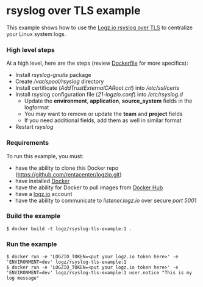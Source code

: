 # rsyslog over TLS example
This example shows how to use the [Logz.io rsyslog over TLS](https://app.logz.io/#/dashboard/data-sources/rsyslog-overTLS) to centralize your Linux system logs.

### High level steps
At a high level, here are the steps (review [Dockerfile](Dockerfile) for more specifics):
- Install *rsyslog-gnutls* package
- Create */var/spool/rsyslog* directory
- Install certificate (*AddTrustExternalCARoot.crt*) into */etc/ssl/certs*
- Install rsyslog configuration file (*21-logzio.conf*) into */etc/rsyslog.d*
  - Update the **environment**, **application**, **source_system** fields in the logformat
  - You may want to remove or update the **team** and **project** fields
  - If you need additional fields, add them as well in similar format
- Restart *rsyslog*

### Requirements
To run this example, you must:
- have the ability to clone this Docker repo (https://github.com/rentacenter/logzio.git)
- have installed [Docker](https://www.docker.com/)
- have the ability for Docker to pull images from [Docker Hub](https://hub.docker.com/)
- have a [logz.io](http://logz.io) account
- have the ability to communicate to *listener.logz.io* over secure *port 5001*

### Build the example
```shell
$ docker build -t logz/rsyslog-tls-example:1 .
```

### Run the example
```shell
$ docker run -e 'LOGZIO_TOKEN=<put your logz.io token here>' -e 'ENVIRONMENT=dev' logz/rsyslog-tls-example:1
$ docker run -e 'LOGZIO_TOKEN=<put your logz.io token here>' -e 'ENVIRONMENT=dev' logz/rsyslog-tls-example:1 user.notice "This is my log message"
```
